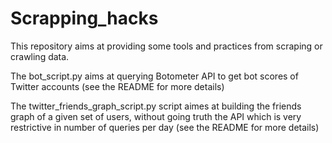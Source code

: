 # Scrapping_hacks
This repository aims at providing some tools and practices from scraping or crawling data. 

The bot_script.py aims at querying Botometer API to get bot scores of Twitter accounts (see the README for more details)

The twitter_friends_graph_script.py script aimes at building the friends graph of a given set of users, without going truth the API which is very restrictive in number of queries per day (see the README for more details)
